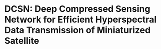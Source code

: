 # DCSN: Deep Compressed Sensing Network for Efficient Hyperspectral Data Transmission of Miniaturized Satellite
